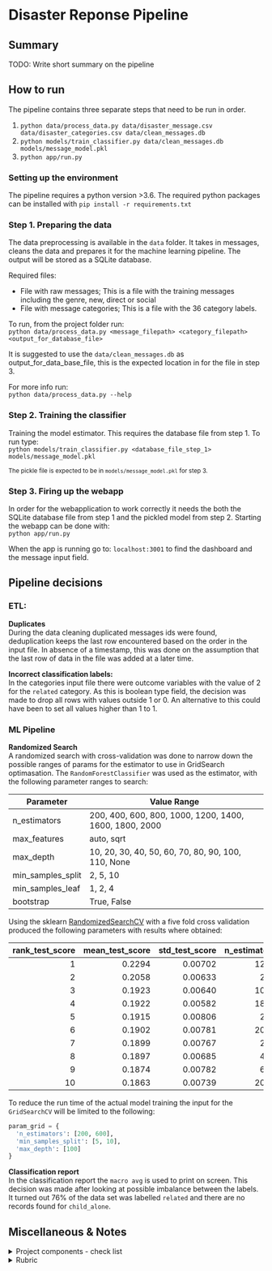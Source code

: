 # Disaster Reponse Pipeline

## Summary
TODO: Write short summary on the pipeline

## How to run
The pipeline contains three separate steps that need to be run in order.
1. `python data/process_data.py data/disaster_message.csv data/disaster_categories.csv data/clean_messages.db`
2. `python models/train_classifier.py data/clean_messages.db models/message_model.pkl`
3. `python app/run.py`

### Setting up the environment 
The pipeline requires a python version >3.6. The required python packages can be installed with `pip install -r requirements.txt`

### Step 1. Preparing the data
The data preprocessing is available in the `data` folder. It takes in messages, cleans the data and prepares it for
the machine learning pipeline. The output will be stored as a SQLite database.

Required files:
- File with raw messages; This is a file with the training messages including the genre, new, direct or social 
- File with message categories; This is a file with the 36 category labels.

To run, from the project folder run:  
`python data/process_data.py <message_filepath> <category_filepath> <output_for_database_file>`

It is suggested to use the `data/clean_messages.db` as output_for_data_base_file, this is the expected location in for
the file in step 3.

For more info run:  
`python data/process_data.py --help`

### Step 2. Training the classifier
Training the model estimator. This requires the database file from step 1. To run type:  
`python models/train_classifier.py <database_file_step_1> models/message_model.pkl`

<sub>The pickle file is expected to be in `models/message_model.pkl` for step 3.</sub>

### Step 3. Firing up the webapp
In order for the webapplication to work correctly it needs the both the SQLite database file from step 1 and
the pickled model from step 2. Starting the webapp can be done with:  
`python app/run.py`

When the app is running go to: `localhost:3001` to find the dashboard and the message input field. 

## Pipeline decisions
### ETL:
<b>Duplicates</b>   
During the data cleaning duplicated messages ids were found, deduplication keeps the last row encountered
based on the order in the input file. In absence of a timestamp, this was done on the assumption
that the last row of data in the file was added at a later time.

<b>Incorrect classification labels:</b>  
In the categories input file there were outcome variables with the value of 2 for the `related` category.
As this is boolean type field, the decision was made to drop all rows with values outside 1 or 0. An alternative
to this could have been to set all values higher than 1 to 1.

### ML Pipeline
<b>Randomized Search</b>  
A randomized search with cross-validation was done to narrow down the possible ranges of params for the estimator to use in
GridSearch optimasation. The `RandomForestClassifier` was used as the estimator, with the following
parameter ranges to search:

| Parameter | Value Range |
|-----|-----|
| n_estimators | 200, 400, 600, 800, 1000, 1200, 1400, 1600, 1800, 2000 |
| max_features | auto, sqrt |
| max_depth | 10, 20, 30, 40, 50, 60, 70, 80, 90, 100, 110, None |
| min_samples_split | 2, 5, 10 |
| min_samples_leaf | 1, 2, 4 |
| bootstrap | True, False |

Using the sklearn [RandomizedSearchCV](https://scikit-learn.org/stable/modules/generated/sklearn.model_selection.RandomizedSearchCV.html)
with a five fold cross validation produced the following parameters with results where obtained:

|   rank_test_score | mean_test_score | std_test_score |   n_estimators |   min_samples_split |   min_samples_leaf | max_features   |   max_depth | bootstrap   |
|------------------:|----------------:|---------------:|---------------:|--------------------:|-------------------:|:---------------|------------:|:------------|
|                 1 |          0.2294 |       0.00702  |           1200 |                  10 |                  1 | auto           |         110 | False       |
|                 2 |          0.2058 |       0.00633  |            200 |                   5 |                  2 | sqrt           |         110 | True        |
|                 3 |          0.1923 |       0.00640  |           1000 |                   5 |                  4 | auto           |         100 | False       |
|                 4 |          0.1922 |       0.00582  |           1800 |                  10 |                  4 | sqrt           |         100 | False       |
|                 5 |          0.1915 |       0.00806  |            200 |                   2 |                  1 | auto           |          20 | False       |
|                 6 |          0.1902 |       0.00781  |           2000 |                  10 |                  2 | sqrt           |          20 | False       |
|                 7 |          0.1899 |       0.00767  |            200 |                   2 |                  1 | sqrt           |          30 | False       |
|                 8 |          0.1897 |       0.00685  |            400 |                   2 |                  4 | auto           |          70 | False       |
|                 9 |          0.1874 |       0.00782  |            600 |                   2 |                  4 | auto           |          40 | False       |
|                10 |          0.1863 |       0.00739  |           2000 |                  10 |                  4 | auto           |          50 | True        |

To reduce the run time of the actual model training the input for the `GridSearchCV` will be limited to the following:
```python
param_grid = {
  'n_estimators': [200, 600],
  'min_samples_split': [5, 10],
  'max_depth': [100]
}
```

<b>Classification report</b>  
In the classification report the `macro avg` is used to print on screen. This decision was made after looking at possible
imbalance between the labels. It turned out 76% of the data set was labelled `related` and there are no records found for
`child_alone`. 


## Miscellaneous & Notes
<details><summary>Project components - check list</summary>

- [x] (1) ETL Pipeline; in a Python script, process_data.py, write a data cleaning pipeline that:

  - [x] Loads the messages and categories datasets
  - [x] Merges the two datasets
  - [x] Cleans the data
  - [x] Stores it in a SQLite database

- [x] (2) ML Pipeline; in a Python script, train_classifier.py, write a machine learning pipeline that:
  - [x] Loads data from the SQLite database
  - [x] Splits the dataset into training and test sets
  - [x] Builds a text processing and machine learning pipeline
  - [x] Trains and tunes a model using GridSearchCV
  - [x] Outputs results on the test set
  - [x] Exports the final model as a pickle file
    
- [x] (3) Flask Web App; we are providing much of the flask web app for you, but feel free to add extra features depending on your knowledge of flask, html, css and javascript. For this part, you'll need to:
  - [x] Modify file paths for database and model as needed
  - [x] Add data visualizations using Plotly in the web app. One example is provided for you
</details>



<details><summary>Rubric</summary>

#### Github & Code Quality

| Criteria | Meets Specifications |
| -------- | ---------------------| 
| The project demonstrates an understanding of Git and Github. | All project code is stored in a GitHub repository and a link to the repository has been provided for reviewers. The student made at least 3 commits to this repository. | 
| The project shows proper use of documentation. | The README file includes a summary of the project, how to run the Python scripts and web app, and an explanation of the files in the repository. Comments are used effectively and each function has a docstring. |
| The project code is clean and modular. | Scripts have an intuitive, easy-to-follow structure with code separated into logical functions. Naming for variables and functions follows the PEP8 style guidelines. |

#### ETL

| Criteria | Meets Specifications |
| -------- | ---------------------| 
| ETL script runs without errors. | The ETL script, process_data.py, runs in the terminal without errors. The script takes the file paths of the two datasets and database, cleans the datasets, and stores the clean data into a SQLite database in the specified database file path. |
| ETL script properly cleans the data. | The script successfully follows steps to clean the dataset. It merges the messages and categories datasets, splits the categories column into separate, clearly named columns, converts values to binary, and drops duplicates. |

#### Machine Learning
| Criteria | Meets Specifications |
| -------- | ---------------------|
| Machine learning script runs without errors. | The machine learning script, train_classifier.py, runs in the terminal without errors. The script takes the database file path and model file path, creates and trains a classifier, and stores the classifier into a pickle file to the specified model file path. |
| The project shows an understanding of NLP techniques to process text data. | The script uses a custom tokenize function using nltk to case normalize, lemmatize, and tokenize text. This function is used in the machine learning pipeline to vectorize and then apply TF-IDF to the text. |
| The project demonstrates proper use of pipelines and grid search. | The script builds a pipeline that processes text and then performs multi-output classification on the 36 categories in the dataset. GridSearchCV is used to find the best parameters for the model. |
| The project demonstrates an understanding of training vs. test data and model evaluation. | The TF-IDF pipeline is only trained with the training data. The f1 score, precision and recall for the test set is outputted for each category. |


#### Deployment
| Criteria | Meets Specifications |
| -------- | ---------------------|
| The web app runs without errors and displays visualizations that describe the training data. | The web app, run.py, runs in the terminal without errors. The main page includes at least two visualizations using data from the SQLite database. |
| The web app successfully uses the trained model to input text and return classification results. | When a user inputs a message into the app, the app returns classification results for all 36 categories. |
</details>